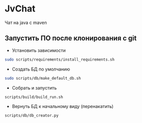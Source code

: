 # JvChat
Чат на java с maven
## Запустить ПО после клонирования с git
- Установить зависимости
``` bash
sudo scripts/requirements/install_requirements.sh
```
- Создать БД по умолчанию
``` bash
sudo scripts/db/make_default_db.sh
```
- Собрать и запустить
``` bash
scripts/build/build_run.sh
```
- Вернуть БД к начальному виду (перенакатить)
``` bash
scripts/db/db_creator.py
```
